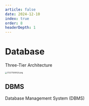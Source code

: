 ```yaml
---
article: false
date: 2024-12-10
index: true
order: 8
headerDepth: 1
---
```


# Database

Three-Tier Architecture

<img src="https://pic.hanjiaming.com.cn/2024/12/10/f61c69903bac4.png" alt="1733775819120.png" style="zoom:40%;" />

## DBMS

Database Management System (DBMS)